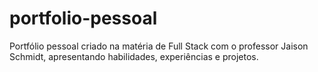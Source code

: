 # portfolio-pessoal
Portfólio pessoal criado na matéria de Full Stack com o professor Jaison Schmidt, apresentando habilidades, experiências e projetos.
